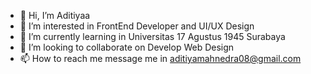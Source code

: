 - 👋 Hi, I’m Aditiyaa
- 👀 I’m interested in FrontEnd Developer and UI/UX Design
- 🌱 I’m currently learning in Universitas 17 Agustus 1945 Surabaya
- 💞️ I’m looking to collaborate on Develop Web Design
- 📫 How to reach me message me in aditiyamahnedra08@gmail.com

<!---
Superdityaa/Superdityaa is a ✨ special ✨ repository because its `README.md` (this file) appears on your GitHub profile.
You can click the Preview link to take a look at your changes.
--->
